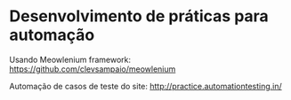 # Desenvolvimento de práticas para automação

Usando Meowlenium framework: https://github.com/clevsampaio/meowlenium

Automação de casos de teste do site: http://practice.automationtesting.in/
